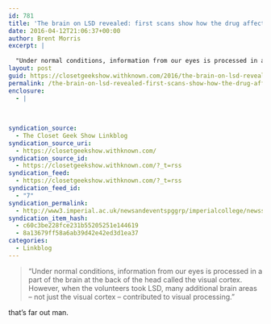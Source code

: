 ```yaml
---
id: 781
title: 'The brain on LSD revealed: first scans show how the drug affects the brain'
date: 2016-04-12T21:06:37+00:00
author: Brent Morris
excerpt: |
  
  "Under normal conditions, information from our eyes is processed in a part of the brain at the back of the head called the visual cortex. However, when the volunteers took LSD, many additional brain areas - not just the visual cortex - contributed...
layout: post
guid: https://closetgeekshow.withknown.com/2016/the-brain-on-lsd-revealed-first-scans-show-how-the
permalink: /the-brain-on-lsd-revealed-first-scans-show-how-the-drug-affects-the-brain/
enclosure:
  - |
    
    
    
syndication_source:
  - The Closet Geek Show Linkblog
syndication_source_uri:
  - https://closetgeekshow.withknown.com/
syndication_source_id:
  - https://closetgeekshow.withknown.com/?_t=rss
syndication_feed:
  - https://closetgeekshow.withknown.com/?_t=rss
syndication_feed_id:
  - "7"
syndication_permalink:
  - http://www3.imperial.ac.uk/newsandeventspggrp/imperialcollege/newssummary/news_11-4-2016-17-21-2
syndication_item_hash:
  - c60c3be228fce231b55205251e144619
  - 8a13679ff58a6ab39d42e42ed3d1ea37
categories:
  - Linkblog
---
```

<div class="known-bookmark">
  <blockquote>
    <p>
      &#8220;Under normal conditions, information from our eyes is processed in a part of the brain at the back of the head called the visual cortex. However, when the volunteers took LSD, many additional brain areas &#8211; not just the visual cortex &#8211; contributed to visual processing.&#8221;
    </p>
  </blockquote>
  
  <p>
    that&#8217;s far out man.
  </p>
</div>